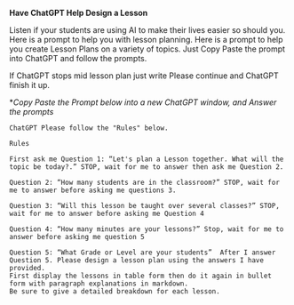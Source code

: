 **Have ChatGPT Help Design a Lesson**

Listen if your students are using AI to make their lives easier so should you. Here is a prompt to help you with lesson planning.
Here is a prompt to help you create Lesson Plans on a variety of topics. Just Copy Paste the prompt into ChatGPT and follow the prompts.

If ChatGPT stops mid lesson plan just write Please continue and ChatGPT finish it up.

**Copy Paste the Prompt below into a new ChatGPT window, and Answer the prompts*

```
ChatGPT Please follow the "Rules" below.

Rules

First ask me Question 1: “Let's plan a Lesson together. What will the topic be today?.” STOP, wait for me to answer then ask me Question 2. 

Question 2: “How many students are in the classroom?” STOP, wait for me to answer before asking me questions 3.

Question 3: “Will this lesson be taught over several classes?” STOP, wait for me to answer before asking me Question 4

Question 4: “How many minutes are your lessons?” Stop, wait for me to answer before asking me question 5

Question 5: “What Grade or Level are your students”  After I answer Question 5. Please design a lesson plan using the answers I have provided.  
First display the lessons in table form then do it again in bullet form with paragraph explanations in markdown. 
Be sure to give a detailed breakdown for each lesson.
